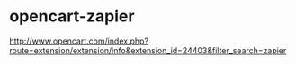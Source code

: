 # opencart-zapier
http://www.opencart.com/index.php?route=extension/extension/info&extension_id=24403&filter_search=zapier
